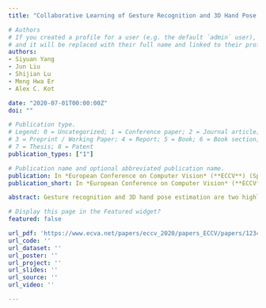 ```yaml
---
title: "Collaborative Learning of Gesture Recognition and 3D Hand Pose Estimation with Multi-Order Feature Analysis"

# Authors
# If you created a profile for a user (e.g. the default `admin` user), write the username (folder name) here 
# and it will be replaced with their full name and linked to their profile.
authors:
- Siyuan Yang
- Jun Liu
- Shijian Lu
- Meng Hwa Er
- Alex C. Kot

date: "2020-07-01T00:00:00Z"
doi: ""

# Publication type.
# Legend: 0 = Uncategorized; 1 = Conference paper; 2 = Journal article;
# 3 = Preprint / Working Paper; 4 = Report; 5 = Book; 6 = Book section;
# 7 = Thesis; 8 = Patent
publication_types: ["1"]

# Publication name and optional abbreviated publication name.
publication: In *European Conference on Computer Vision* (**ECCV**) (Spotlight), 2020
publication_short: In *European Conference on Computer Vision* (**ECCV**) (Spotlight), 2020

abstract: Gesture recognition and 3D hand pose estimation are two highly correlated tasks, yet they are often handled separately. In this paper, we present a novel collaborative learning network for joint gesture recognition and 3D hand pose estimation. The proposed network exploits joint-aware features that are crucial for both tasks, with which gesture recognition and 3D hand pose estimation boost each other to learn highly discriminative features and models. In addition, a novel multi-order feature analysis method is introduced which learns posture and multi-order motion information from the intermediate feature maps of videos effectively and efficiently. Due to the exploitation of joint-aware features in common, the proposed technique is capable of learning gesture recognition and 3D hand pose estimation even when only gesture or pose labels are available, and this enables weakly supervised network learning with much reduced data labeling efforts. Extensive experiments show that our proposed method achieves superior gesture recognition and 3D hand pose estimation performance as compared with the state-of-the-art. Codes and models will be released upon the paper acceptance. "

# Display this page in the Featured widget?
featured: false

url_pdf: 'https://www.ecva.net/papers/eccv_2020/papers_ECCV/papers/123480766.pdf'
url_code: ''
url_dataset: ''
url_poster: ''
url_project: ''
url_slides: ''
url_source: ''
url_video: ''

---
```

